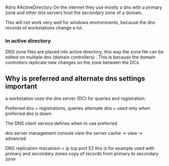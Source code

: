 #dns #ActiveDirectory 
On the internet they use mostly a dns with a primary zone and other dns servers host the secondary zone of a domain.

This will not work very well for windows environments, because the dns records of workstations change a lot.

### In active directory

DNS zone files are placed into active directory, this way the zone file can be edited on multiple dns (domain controllers) . This is because the domain controllers replicate new changes on the zone between the DCs.

## Why is preferred and alternate dns settings important
a workstation uses the dns server (DC) for queries and registration.

Preferred dns = registrations, queries
alternate dns = used only when preferred dns is down.

The DNS client service defines when to use preferred



dns server management console
view the server cache -> view -> advanced


DNS replication mecanism = ip tcp port 53
this is for example used with primary and secondary zones
copy of records from primary to secondary zone